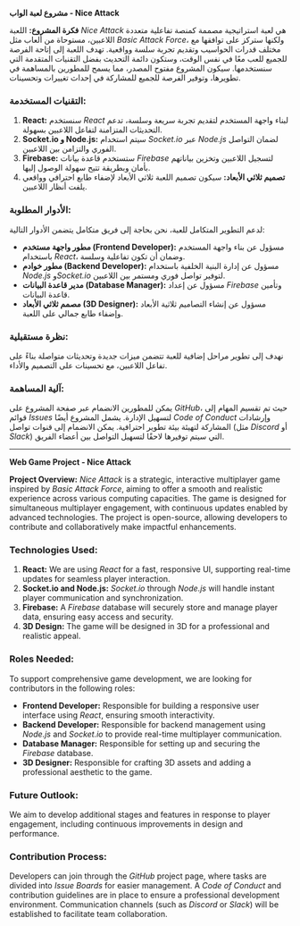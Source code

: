 **مشروع لعبة الواب - Nice Attack**

**فكرة المشروع:**
اللعبة *Nice Attack* هي لعبة استراتيجية مصممة كمنصة تفاعلية متعددة اللاعبين، مستوحاة من ألعاب مثل *Basic Attack Force*، ولكنها ستركز على توافقها مع مختلف قدرات الحواسيب وتقديم تجربة سلسة وواقعية. تهدف اللعبة إلى إتاحة الفرصة للجميع للعب معًا في نفس الوقت، وستكون دائمة التحديث بفضل التقنيات المتقدمة التي سنستخدمها. سيكون المشروع مفتوح المصدر، مما يسمح للمطورين بالمساهمة في تطويرها، وتوفير الفرصة للجميع للمشاركة في إحداث تغييرات وتحسينات.

### **التقنيات المستخدمة:**
1. **React:** سنستخدم *React* لبناء واجهة المستخدم لتقديم تجربة سريعة وسلسة، تدعم التحديثات المتزامنة لتفاعل اللاعبين بسهولة.
2. **Socket.io و Node.js:** سيتم استخدام *Socket.io* عبر *Node.js* لضمان التواصل الفوري والتزامن بين اللاعبين.
3. **Firebase:** ستستخدم قاعدة بيانات *Firebase* لتسجيل اللاعبين وتخزين بياناتهم بأمان وبطريقة تتيح سهولة الوصول إليها.
4. **تصميم ثلاثي الأبعاد:** سيكون تصميم اللعبة ثلاثي الأبعاد لإضفاء طابع احترافي وواقعي يلفت أنظار اللاعبين.

### **الأدوار المطلوبة:**
لدعم التطوير المتكامل للعبة، نحن بحاجة إلى فريق متكامل يتضمن الأدوار التالية:
- **مطور واجهة مستخدم (Frontend Developer):** مسؤول عن بناء واجهة المستخدم باستخدام *React*، وضمان أن تكون تفاعلية وسلسة.
- **مطور خوادم (Backend Developer):** مسؤول عن إدارة البنية الخلفية باستخدام *Node.js* و*Socket.io* لتوفير تواصل فوري ومستمر بين اللاعبين.
- **مدير قاعدة البيانات (Database Manager):** مسؤول عن إعداد *Firebase* وتأمين قاعدة البيانات.
- **مصمم ثلاثي الأبعاد (3D Designer):** مسؤول عن إنشاء التصاميم ثلاثية الأبعاد وإضفاء طابع جمالي على اللعبة.

### **نظرة مستقبلية:**
نهدف إلى تطوير مراحل إضافية للعبة تتضمن ميزات جديدة وتحديثات متواصلة بناءً على تفاعل اللاعبين، مع تحسينات على التصميم والأداء.

### **آلية المساهمة:**
يمكن للمطورين الانضمام عبر صفحة المشروع على *GitHub*، حيث تم تقسيم المهام إلى قوائم *Issues* لتسهيل الإدارة. يشمل المشروع أيضًا *Code of Conduct* وإرشادات المشاركة لتهيئة بيئة تطوير احترافية. يمكن الانضمام إلى قنوات تواصل (مثل *Discord* أو *Slack*) التي سيتم توفيرها لاحقًا لتسهيل التواصل بين أعضاء الفريق.

---

**Web Game Project - Nice Attack**

**Project Overview:**
*Nice Attack* is a strategic, interactive multiplayer game inspired by *Basic Attack Force*, aiming to offer a smooth and realistic experience across various computing capacities. The game is designed for simultaneous multiplayer engagement, with continuous updates enabled by advanced technologies. The project is open-source, allowing developers to contribute and collaboratively make impactful enhancements.

### **Technologies Used:**
1. **React:** We are using *React* for a fast, responsive UI, supporting real-time updates for seamless player interaction.
2. **Socket.io and Node.js:** *Socket.io* through *Node.js* will handle instant player communication and synchronization.
3. **Firebase:** A *Firebase* database will securely store and manage player data, ensuring easy access and security.
4. **3D Design:** The game will be designed in 3D for a professional and realistic appeal.

### **Roles Needed:**
To support comprehensive game development, we are looking for contributors in the following roles:
- **Frontend Developer:** Responsible for building a responsive user interface using *React*, ensuring smooth interactivity.
- **Backend Developer:** Responsible for backend management using *Node.js* and *Socket.io* to provide real-time multiplayer communication.
- **Database Manager:** Responsible for setting up and securing the *Firebase* database.
- **3D Designer:** Responsible for crafting 3D assets and adding a professional aesthetic to the game.

### **Future Outlook:**
We aim to develop additional stages and features in response to player engagement, including continuous improvements in design and performance.

### **Contribution Process:**
Developers can join through the *GitHub* project page, where tasks are divided into *Issue Boards* for easier management. A *Code of Conduct* and contribution guidelines are in place to ensure a professional development environment. Communication channels (such as *Discord* or *Slack*) will be established to facilitate team collaboration.
